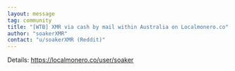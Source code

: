 ```yaml
---
layout: message
tag: community
title: "[WTB] XMR via cash by mail within Australia on Localmonero.co"
author: "soakerXMR"	
contact: "u/soakerXMR (Reddit)"
---
```


Details: https://localmonero.co/user/soaker
